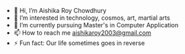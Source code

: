 - 👋 Hi, I’m Aishika Roy Chowdhury
- 👀 I’m interested in technology, cosmos, art, martial arts
- 🌱 I’m currently pursuing Master's in Computer Application
- 📫 How to reach me
aishikaroy2003@gmail.com
- ⚡ Fun fact: Our life sometimes goes in reverse

<!---
Aishikaroy/Aishikaroy is a ✨ special ✨ repository because its `README.md` (this file) appears on your GitHub profile.
You can click the Preview link to take a look at your changes.
--->
